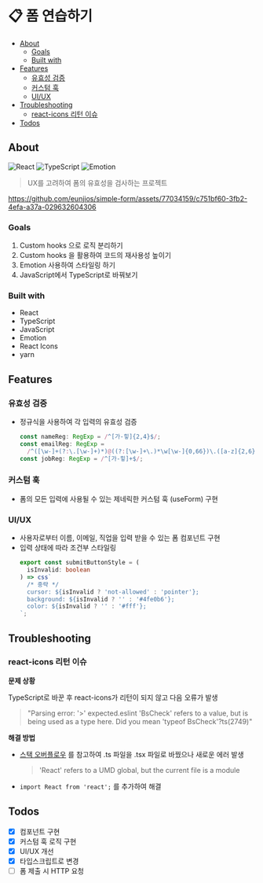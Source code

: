 # 📋 폼 연습하기

- [About](#about)
  - [Goals](#goals)
  - [Built with](#built-with)
- [Features](#features)
  - [유효성 검증](#유효성-검증)
  - [커스텀 훅](#커스텀-훅)
  - [UI/UX](#uiux)
- [Troubleshooting](#troubleshooting)
  - [react-icons 리턴 이슈](#react-icons-리턴-이슈)
- [Todos](#todos)

## About

![React](https://img.shields.io/badge/React-424242?style=flat-square&logo=react)
![TypeScript](https://img.shields.io/badge/TypeScript-424242?style=flat-square&logo=TypeScript)
![Emotion](https://img.shields.io/badge/👩‍🎤%20Emotion-424242?style=flat-square)

> UX를 고려하여 폼의 유효성을 검사하는 프로젝트

https://github.com/eunjios/simple-form/assets/77034159/c751bf60-3fb2-4efa-a37a-029632604306


### Goals

1. Custom hooks 으로 로직 분리하기
2. Custom hooks 을 활용하여 코드의 재사용성 높이기
3. Emotion 사용하여 스타일링 하기
4. JavaScript에서 TypeScript로 바꿔보기

### Built with

- React
- TypeScript
- JavaScript
- Emotion
- React Icons
- yarn

## Features

### 유효성 검증

- 정규식을 사용하여 각 입력의 유효성 검증

  ```ts
  const nameReg: RegExp = /^[가-힣]{2,4}$/;
  const emailReg: RegExp =
    /^([\w-]+(?:\.[\w-]+)*)@((?:[\w-]+\.)*\w[\w-]{0,66})\.([a-z]{2,6}(?:\.[a-z]{2})?)$/;
  const jobReg: RegExp = /^[가-힣]+$/;
  ```

### 커스텀 훅

- 폼의 모든 입력에 사용될 수 있는 제네릭한 커스텀 훅 (useForm) 구현

### UI/UX

- 사용자로부터 이름, 이메일, 직업을 입력 받을 수 있는 폼 컴포넌트 구현
- 입력 상태에 따라 조건부 스타일링
  ```ts
  export const submitButtonStyle = (
    isInvalid: boolean
  ) => css`
    /* 중략 */
    cursor: ${isInvalid ? 'not-allowed' : 'pointer'};
    background: ${isInvalid ? '' : '#4fe0b6'};
    color: ${isInvalid ? '' : '#fff'};
  `;
  ```

## Troubleshooting

### react-icons 리턴 이슈

**문제 상황**

TypeScript로 바꾼 후 react-icons가 리턴이 되지 않고 다음 오류가 발생

> "Parsing error: '>' expected.eslint 'BsCheck' refers to a value, but is being used as a type here. Did you mean 'typeof BsCheck'?ts(2749)"

**해결 방법**

- [스택 오버플로우](https://stackoverflow.com/questions/69248594/cant-use-react-icons-component-as-an-object-value-typescript) 를 참고하여 .ts 파일을 .tsx 파일로 바꿨으나 새로운 에러 발생
  > 'React' refers to a UMD global, but the current file is a module
- `import React from 'react';` 를 추가하여 해결

## Todos

- [x] 컴포넌트 구현
- [x] 커스텀 훅 로직 구현
- [x] UI/UX 개선
- [x] 타입스크립트로 변경
- [ ] 폼 제출 시 HTTP 요청
